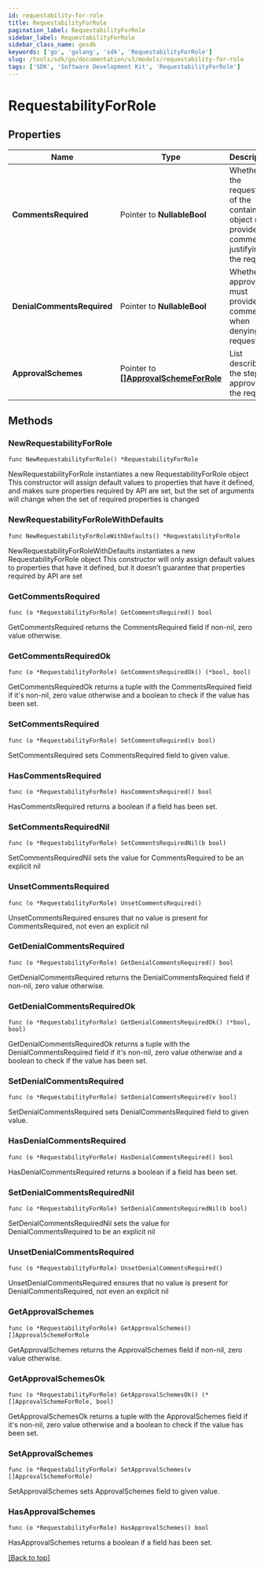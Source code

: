 ```yaml
---
id: requestability-for-role
title: RequestabilityForRole
pagination_label: RequestabilityForRole
sidebar_label: RequestabilityForRole
sidebar_class_name: gosdk
keywords: ['go', 'golang', 'sdk', 'RequestabilityForRole'] 
slug: /tools/sdk/go/documentation/v3/models/requestability-for-role
tags: ['SDK', 'Software Development Kit', 'RequestabilityForRole']
---
```


# RequestabilityForRole

## Properties

Name | Type | Description | Notes
------------ | ------------- | ------------- | -------------
**CommentsRequired** | Pointer to **NullableBool** | Whether the requester of the containing object must provide comments justifying the request | [optional] [default to false]
**DenialCommentsRequired** | Pointer to **NullableBool** | Whether an approver must provide comments when denying the request | [optional] [default to false]
**ApprovalSchemes** | Pointer to [**[]ApprovalSchemeForRole**](ApprovalSchemeForRole) | List describing the steps in approving the request | [optional] 

## Methods

### NewRequestabilityForRole

`func NewRequestabilityForRole() *RequestabilityForRole`

NewRequestabilityForRole instantiates a new RequestabilityForRole object
This constructor will assign default values to properties that have it defined,
and makes sure properties required by API are set, but the set of arguments
will change when the set of required properties is changed

### NewRequestabilityForRoleWithDefaults

`func NewRequestabilityForRoleWithDefaults() *RequestabilityForRole`

NewRequestabilityForRoleWithDefaults instantiates a new RequestabilityForRole object
This constructor will only assign default values to properties that have it defined,
but it doesn't guarantee that properties required by API are set

### GetCommentsRequired

`func (o *RequestabilityForRole) GetCommentsRequired() bool`

GetCommentsRequired returns the CommentsRequired field if non-nil, zero value otherwise.

### GetCommentsRequiredOk

`func (o *RequestabilityForRole) GetCommentsRequiredOk() (*bool, bool)`

GetCommentsRequiredOk returns a tuple with the CommentsRequired field if it's non-nil, zero value otherwise
and a boolean to check if the value has been set.

### SetCommentsRequired

`func (o *RequestabilityForRole) SetCommentsRequired(v bool)`

SetCommentsRequired sets CommentsRequired field to given value.

### HasCommentsRequired

`func (o *RequestabilityForRole) HasCommentsRequired() bool`

HasCommentsRequired returns a boolean if a field has been set.

### SetCommentsRequiredNil

`func (o *RequestabilityForRole) SetCommentsRequiredNil(b bool)`

 SetCommentsRequiredNil sets the value for CommentsRequired to be an explicit nil

### UnsetCommentsRequired
`func (o *RequestabilityForRole) UnsetCommentsRequired()`

UnsetCommentsRequired ensures that no value is present for CommentsRequired, not even an explicit nil
### GetDenialCommentsRequired

`func (o *RequestabilityForRole) GetDenialCommentsRequired() bool`

GetDenialCommentsRequired returns the DenialCommentsRequired field if non-nil, zero value otherwise.

### GetDenialCommentsRequiredOk

`func (o *RequestabilityForRole) GetDenialCommentsRequiredOk() (*bool, bool)`

GetDenialCommentsRequiredOk returns a tuple with the DenialCommentsRequired field if it's non-nil, zero value otherwise
and a boolean to check if the value has been set.

### SetDenialCommentsRequired

`func (o *RequestabilityForRole) SetDenialCommentsRequired(v bool)`

SetDenialCommentsRequired sets DenialCommentsRequired field to given value.

### HasDenialCommentsRequired

`func (o *RequestabilityForRole) HasDenialCommentsRequired() bool`

HasDenialCommentsRequired returns a boolean if a field has been set.

### SetDenialCommentsRequiredNil

`func (o *RequestabilityForRole) SetDenialCommentsRequiredNil(b bool)`

 SetDenialCommentsRequiredNil sets the value for DenialCommentsRequired to be an explicit nil

### UnsetDenialCommentsRequired
`func (o *RequestabilityForRole) UnsetDenialCommentsRequired()`

UnsetDenialCommentsRequired ensures that no value is present for DenialCommentsRequired, not even an explicit nil
### GetApprovalSchemes

`func (o *RequestabilityForRole) GetApprovalSchemes() []ApprovalSchemeForRole`

GetApprovalSchemes returns the ApprovalSchemes field if non-nil, zero value otherwise.

### GetApprovalSchemesOk

`func (o *RequestabilityForRole) GetApprovalSchemesOk() (*[]ApprovalSchemeForRole, bool)`

GetApprovalSchemesOk returns a tuple with the ApprovalSchemes field if it's non-nil, zero value otherwise
and a boolean to check if the value has been set.

### SetApprovalSchemes

`func (o *RequestabilityForRole) SetApprovalSchemes(v []ApprovalSchemeForRole)`

SetApprovalSchemes sets ApprovalSchemes field to given value.

### HasApprovalSchemes

`func (o *RequestabilityForRole) HasApprovalSchemes() bool`

HasApprovalSchemes returns a boolean if a field has been set.


[[Back to top]](#) 


